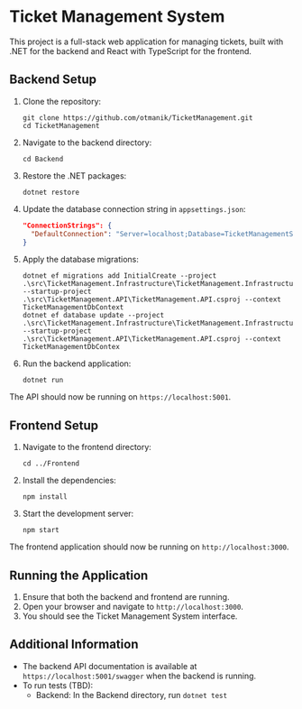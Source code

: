 # Ticket Management System

This project is a full-stack web application for managing tickets, built with .NET for the backend and React with TypeScript for the frontend.


## Backend Setup

1. Clone the repository:
   ```
   git clone https://github.com/otmanik/TicketManagement.git
   cd TicketManagement
   ```

2. Navigate to the backend directory:
   ```
   cd Backend
   ```

3. Restore the .NET packages:
   ```
   dotnet restore
   ```

4. Update the database connection string in `appsettings.json`:
   ```json
   "ConnectionStrings": {
     "DefaultConnection": "Server=localhost;Database=TicketManagementSystem;User Id=your_username;Password=your_password;"
   }
   ```

5. Apply the database migrations:
   ```
   dotnet ef migrations add InitialCreate --project .\src\TicketManagement.Infrastructure\TicketManagement.Infrastructure.csproj --startup-project .\src\TicketManagement.API\TicketManagement.API.csproj --context TicketManagementDbContext
   dotnet ef database update --project .\src\TicketManagement.Infrastructure\TicketManagement.Infrastructure.csproj --startup-project .\src\TicketManagement.API\TicketManagement.API.csproj --context TicketManagementDbContex
   ```

6. Run the backend application:
   ```
   dotnet run
   ```

The API should now be running on `https://localhost:5001`.

## Frontend Setup

1. Navigate to the frontend directory:
   ```
   cd ../Frontend
   ```

2. Install the dependencies:
   ```
   npm install
   ```

3. Start the development server:
   ```
   npm start
   ```

The frontend application should now be running on `http://localhost:3000`.

## Running the Application

1. Ensure that both the backend and frontend are running.
2. Open your browser and navigate to `http://localhost:3000`.
3. You should see the Ticket Management System interface.

## Additional Information

- The backend API documentation is available at `https://localhost:5001/swagger` when the backend is running.
- To run tests (TBD):
  - Backend: In the Backend directory, run `dotnet test`
